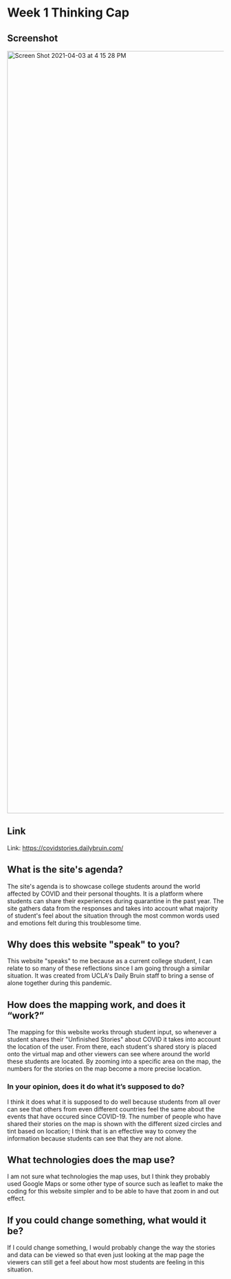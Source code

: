 # Week 1 Thinking Cap

## Screenshot
<img width="1769" alt="Screen Shot 2021-04-03 at 4 15 28 PM" src="https://user-images.githubusercontent.com/64883408/113493836-ef423c00-9497-11eb-826c-09357534490e.png">

## Link
Link: https://covidstories.dailybruin.com/

## What is the site's agenda?
The site's agenda is to showcase college students around the world affected by COVID and their personal thoughts. It is a platform where students can share their experiences during quarantine in the past year. The site gathers data from the responses and takes into account what majority of student's feel about the situation through the most common words used and emotions felt during this troublesome time. 

## Why does this website "speak" to you?
This website "speaks" to me because as a current college student, I can relate to so many of these reflections since I am going through a similar situation. It was created from UCLA's Daily Bruin staff to bring a sense of alone together during this pandemic. 

## How does the mapping work, and does it “work?”
The mapping for this website works through student input, so whenever a student shares their "Unfinished Stories" about COVID it takes into account the location of the user. From there, each student's shared story is placed onto the virtual map and other viewers can see where around the world these students are located. By zooming into a specific area on the map, the numbers for the stories on the map become a more precise location. 

### In your opinion, does it do what it’s supposed to do?
I think it does what it is supposed to do well because students from all over can see that others from even different countries feel the same about the events that have occured since COVID-19. The number of people who have shared their stories on the map is shown with the different sized circles and tint based on location; I think that is an effective way to convey the information because students can see that they are not alone. 

## What technologies does the map use?
I am not sure what technologies the map uses, but I think they probably used Google Maps or some other type of source such as leaflet to make the coding for this website simpler and to be able to have that zoom in and out effect. 

## If you could change something, what would it be?
If I could change something, I would probably change the way the stories and data can be viewed so that even just looking at the map page the viewers can still get a feel about how most students are feeling in this situation. 
